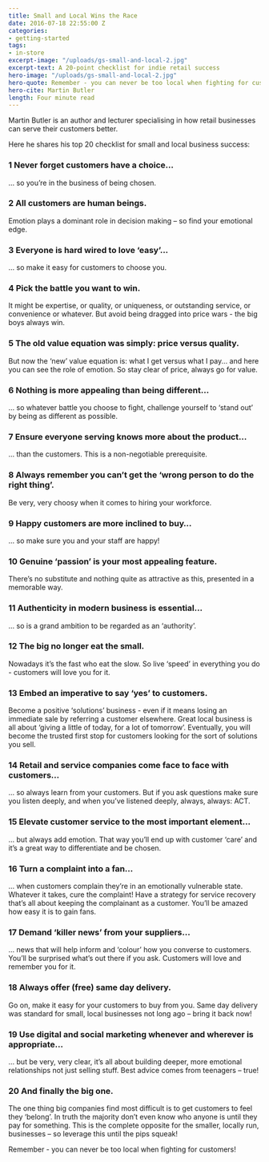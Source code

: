 ```yaml
---
title: Small and Local Wins the Race
date: 2016-07-18 22:55:00 Z
categories:
- getting-started
tags:
- in-store
excerpt-image: "/uploads/gs-small-and-local-2.jpg"
excerpt-text: A 20-point checklist for indie retail success
hero-image: "/uploads/gs-small-and-local-2.jpg"
hero-quote: Remember - you can never be too local when fighting for customers!
hero-cite: Martin Butler
length: Four minute read
---
```



Martin Butler is an author and lecturer specialising in how retail businesses can serve their customers better. 

Here he shares his top 20 checklist for small and local business success: 

### 1 Never forget customers have a choice…

… so you’re in the business of being chosen. 

### 2 All customers are human beings.

Emotion plays a dominant role in decision making – so find your emotional edge.

### 3 Everyone is hard wired to love ‘easy’...

… so make it easy for customers to choose you. 

### 4 Pick the battle you want to win.

It might be expertise, or quality, or uniqueness, or outstanding service, or convenience or whatever. But avoid being dragged into price wars - the big boys always win. 

### 5 The old value equation was simply: price versus quality.

But now the ‘new’ value equation is: what I get versus what I pay... and here you can see the role of emotion. So stay clear of price, always go for value. 

### 6 Nothing is more appealing than being different...

… so whatever battle you choose to fight, challenge yourself to ‘stand out’ by being as different as possible. 

### 7 Ensure everyone serving knows more about the product…

… than the customers. This is a non-negotiable prerequisite.

### 8 Always remember you can’t get the ‘wrong person to do the right thing’. 

Be very, very choosy when it comes to hiring your workforce. 

### 9 Happy customers are more inclined to buy…

… so make sure you and your staff are happy! 

### 10 Genuine ‘passion’ is your most appealing feature.

There’s no substitute and nothing quite as attractive as this, presented in a memorable way. 

### 11 Authenticity in modern business is essential…

… so is a grand ambition to be regarded as an ‘authority’. 

### 12 The big no longer eat the small.

Nowadays it’s the fast who eat the slow. So live ‘speed’ in everything you do - customers will love you for it. 

### 13 Embed an imperative to say ‘yes’ to customers. 

Become a positive ‘solutions’ business - even if it means losing an immediate sale by referring a customer elsewhere. Great local business is all about ‘giving a little of today, for a lot of tomorrow’. Eventually, you will become the trusted first stop for customers looking for the sort of solutions you sell. 

### 14 Retail and service companies come face to face with customers…

… so always learn from your customers. But if you ask questions make sure you listen deeply, and when you’ve listened deeply, always, always: ACT. 

### 15 Elevate customer service to the most important element…

… but always add emotion. That way you’ll end up with customer ‘care’ and it’s a great way to differentiate and be chosen.

### 16 Turn a complaint into a fan...

… when customers complain they’re in an emotionally vulnerable state. Whatever it takes, cure the complaint! Have a strategy for service recovery that’s all about keeping the complainant as a customer. You’ll be amazed how easy it is to gain fans. 

### 17 Demand ‘killer news’ from your suppliers... 

… news that will help inform and ‘colour’ how you converse to customers. You’ll be surprised what’s out there if you ask. Customers will love and remember you for it. 

### 18 Always offer (free) same day delivery.

Go on, make it easy for your customers to buy from you. Same day delivery was standard for small, local businesses not long ago – bring it back now! 

### 19 Use digital and social marketing whenever and wherever is appropriate…

… but be very, very clear, it’s all about building deeper, more emotional relationships not just selling stuff. Best advice comes from teenagers – true! 

### 20 And finally the big one. 

The one thing big companies find most difficult is to get customers to feel they ‘belong’. In truth the majority don’t even know who anyone is until they pay for something. This is the complete opposite for the smaller, locally run, businesses – so leverage this until the pips squeak! 

Remember - you can never be too local when fighting for customers! 
